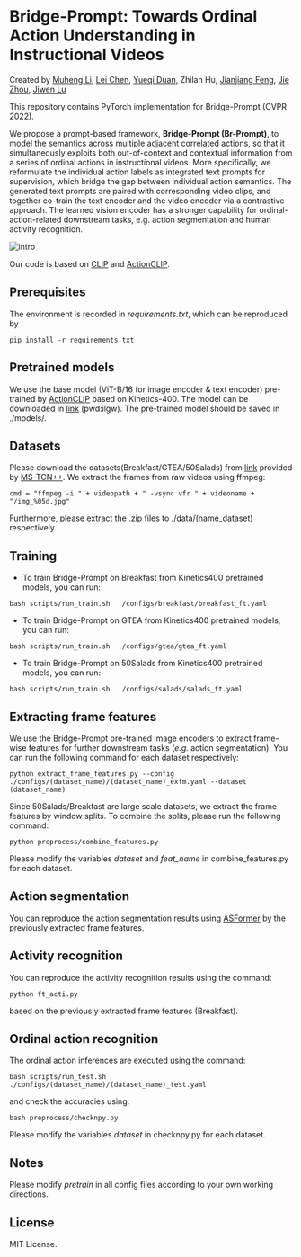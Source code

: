 # Bridge-Prompt: Towards Ordinal Action Understanding in Instructional Videos

Created by [Muheng Li](https://ttlmh.github.io/), [Lei Chen](http://ivg.au.tsinghua.edu.cn/people/Lei_Chen/), [Yueqi Duan](https://duanyueqi.github.io/), Zhilan Hu, [Jianjiang Feng](https://scholar.google.com/citations?user=qlcjuzcAAAAJ&hl=en), [Jie Zhou](https://scholar.google.com/citations?user=6a79aPwAAAAJ&hl=en&authuser=1), [Jiwen Lu](https://scholar.google.com/citations?user=TN8uDQoAAAAJ&hl=en&authuser=1)


This repository contains PyTorch implementation for Bridge-Prompt (CVPR 2022).

We propose a prompt-based framework, **Bridge-Prompt (Br-Prompt)**, to model the semantics across multiple adjacent correlated actions, so that it simultaneously exploits both out-of-context and contextual information from a series of ordinal actions in instructional videos. More specifically, we reformulate the individual action labels as integrated text prompts for supervision, which bridge the gap between individual action semantics. The generated text prompts are paired with corresponding video clips, and together co-train the text encoder and the video encoder via a contrastive approach. The learned vision encoder has a stronger capability for ordinal-action-related downstream tasks, e.g. action segmentation and human activity recognition.

![intro](pipeline.gif)

Our code is based on [CLIP](https://github.com/openai/CLIP) and [ActionCLIP](https://github.com/sallymmx/ActionCLIP).

## Prerequisites


The environment is recorded in *requirements.txt*, which can be reproduced by

```
pip install -r requirements.txt
```



## Pretrained models
We use the base model (ViT-B/16 for image encoder & text encoder) pre-trained by [ActionCLIP](https://github.com/sallymmx/ActionCLIP) based on Kinetics-400. The model can be downloaded in [link](https://pan.baidu.com/s/1Gdz8f1AwBKcbX61-qI2qxQ) (pwd:ilgw). The pre-trained model should be saved in ./models/.



## Datasets

Please download the datasets(Breakfast/GTEA/50Salads) from [link](https://zenodo.org/record/3625992#.YZ5tAdBBxPZ) provided by [MS-TCN++](https://github.com/sj-li/MS-TCN2). We extract the frames from raw videos using ffmpeg:

```
cmd = "ffmpeg -i " + videopath + " -vsync vfr " + videoname + "/img_%05d.jpg"
```

Furthermore, please extract the .zip files to ./data/(name_dataset) respectively.



## Training

- To train Bridge-Prompt on Breakfast from Kinetics400 pretrained models, you can run:
```
bash scripts/run_train.sh  ./configs/breakfast/breakfast_ft.yaml
```
- To train Bridge-Prompt on GTEA from Kinetics400 pretrained models, you can run:

```
bash scripts/run_train.sh  ./configs/gtea/gtea_ft.yaml
```

- To train Bridge-Prompt on 50Salads from Kinetics400 pretrained models, you can run:

```
bash scripts/run_train.sh  ./configs/salads/salads_ft.yaml
```



## Extracting frame features

We use the Bridge-Prompt pre-trained image encoders to extract frame-wise features for further downstream tasks (*e.g.* action segmentation). You can run the following command for each dataset respectively:

```
python extract_frame_features.py --config ./configs/(dataset_name)/(dataset_name)_exfm.yaml --dataset (dataset_name)
```

Since 50Salads/Breakfast are large scale datasets, we extract the frame features by window splits. To combine the splits, please run the following command:

```
python preprocess/combine_features.py
```

Please modify the variables *dataset* and *feat_name* in combine_features.py for each dataset.



## Action segmentation

You can reproduce the action segmentation results using [ASFormer](https://github.com/ChinaYi/ASFormer) by the previously extracted frame features.



## Activity recognition

You can reproduce the activity recognition results using the command:

```
python ft_acti.py
```

based on the previously extracted frame features (Breakfast).



## Ordinal action recognition

The ordinal action inferences are executed using the command:

```
bash scripts/run_test.sh  ./configs/(dataset_name)/(dataset_name)_test.yaml
```

and check the accuracies using:

```
bash preprocess/checknpy.py
```

Please modify the variables *dataset* in checknpy.py for each dataset.



## Notes

Please modify *pretrain* in all config files according to your own working directions.

## License

MIT License.

